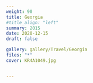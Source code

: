 ```yaml
---
weight: 90
title: Georgia
#title_align: "left"
summary: 2015 
date: 2020-12-15
draft: false

gallery: gallery/Travel/Georgia
files: "*"
cover: KR4A1049.jpg


---
```

